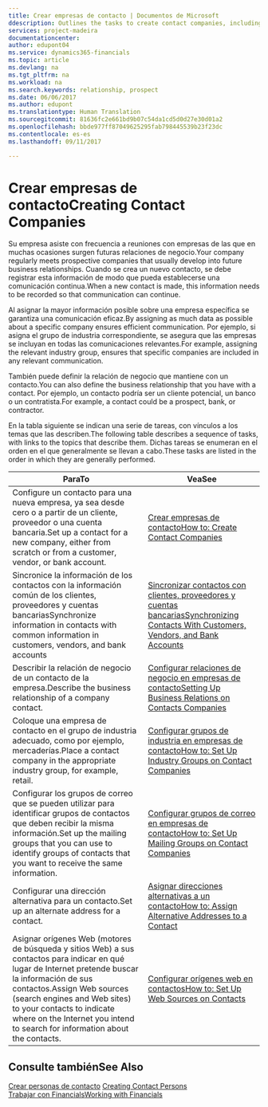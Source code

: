 ```yaml
---
title: Crear empresas de contacto | Documentos de Microsoft
ddescription: Outlines the tasks to create contact companies, including assigning relevant data about prospects and defining the business relationships you have with companies.
services: project-madeira
documentationcenter: 
author: edupont04
ms.service: dynamics365-financials
ms.topic: article
ms.devlang: na
ms.tgt_pltfrm: na
ms.workload: na
ms.search.keywords: relationship, prospect
ms.date: 06/06/2017
ms.author: edupont
ms.translationtype: Human Translation
ms.sourcegitcommit: 81636fc2e661bd9b07c54da1cd5d0d27e30d01a2
ms.openlocfilehash: bbde977ff87049625295fab798445539b23f23dc
ms.contentlocale: es-es
ms.lasthandoff: 09/11/2017

---
```

# <a name="creating-contact-companies"></a><span data-ttu-id="a117f-102">Crear empresas de contacto</span><span class="sxs-lookup"><span data-stu-id="a117f-102">Creating Contact Companies</span></span>
<span data-ttu-id="a117f-103">Su empresa asiste con frecuencia a reuniones con empresas de las que en muchas ocasiones surgen futuras relaciones de negocio.</span><span class="sxs-lookup"><span data-stu-id="a117f-103">Your company regularly meets prospective companies that usually develop into future business relationships.</span></span> <span data-ttu-id="a117f-104">Cuando se crea un nuevo contacto, se debe registrar esta información de modo que pueda establecerse una comunicación continua.</span><span class="sxs-lookup"><span data-stu-id="a117f-104">When a new contact is made, this information needs to be recorded so that communication can continue.</span></span>

<span data-ttu-id="a117f-105">Al asignar la mayor información posible sobre una empresa específica se garantiza una comunicación eficaz.</span><span class="sxs-lookup"><span data-stu-id="a117f-105">By assigning as much data as possible about a specific company ensures efficient communication.</span></span> <span data-ttu-id="a117f-106">Por ejemplo, si asigna el grupo de industria correspondiente, se asegura que las empresas se incluyan en todas las comunicaciones relevantes.</span><span class="sxs-lookup"><span data-stu-id="a117f-106">For example, assigning the relevant industry group, ensures that specific companies are included in any relevant communication.</span></span>

<span data-ttu-id="a117f-107">También puede definir la relación de negocio que mantiene con un contacto.</span><span class="sxs-lookup"><span data-stu-id="a117f-107">You can also define the business relationship that you have with a contact.</span></span> <span data-ttu-id="a117f-108">Por ejemplo, un contacto podría ser un cliente potencial, un banco o un contratista.</span><span class="sxs-lookup"><span data-stu-id="a117f-108">For example, a contact could be a prospect, bank, or contractor.</span></span>

<span data-ttu-id="a117f-109">En la tabla siguiente se indican una serie de tareas, con vínculos a los temas que las describen.</span><span class="sxs-lookup"><span data-stu-id="a117f-109">The following table describes a sequence of tasks, with links to the topics that describe them.</span></span> <span data-ttu-id="a117f-110">Dichas tareas se enumeran en el orden en el que generalmente se llevan a cabo.</span><span class="sxs-lookup"><span data-stu-id="a117f-110">These tasks are listed in the order in which they are generally performed.</span></span>

| <span data-ttu-id="a117f-111">Para</span><span class="sxs-lookup"><span data-stu-id="a117f-111">To</span></span> | <span data-ttu-id="a117f-112">Vea</span><span class="sxs-lookup"><span data-stu-id="a117f-112">See</span></span> |
| --- | --- |
| <span data-ttu-id="a117f-113">Configure un contacto para una nueva empresa, ya sea desde cero o a partir de un cliente, proveedor o una cuenta bancaria.</span><span class="sxs-lookup"><span data-stu-id="a117f-113">Set up a contact for a new company, either from scratch or from a customer, vendor, or bank account.</span></span> |[<span data-ttu-id="a117f-114">Crear empresas de contacto</span><span class="sxs-lookup"><span data-stu-id="a117f-114">How to: Create Contact Companies</span></span>](marketing-how-create-contact-companies.md) |
| <span data-ttu-id="a117f-115">Sincronice la información de los contactos con la información común de los clientes, proveedores y cuentas bancarias</span><span class="sxs-lookup"><span data-stu-id="a117f-115">Synchronize information in contacts with common information in customers, vendors, and bank accounts</span></span> |[<span data-ttu-id="a117f-116">Sincronizar contactos con clientes, proveedores y cuentas bancarias</span><span class="sxs-lookup"><span data-stu-id="a117f-116">Synchronizing Contacts With Customers, Vendors, and Bank Accounts</span></span>](marketing-synchronize-contacts-customers-vendors-bank-accounts.md) |
| <span data-ttu-id="a117f-117">Describir la relación de negocio de un contacto de la empresa.</span><span class="sxs-lookup"><span data-stu-id="a117f-117">Describe the business relationship of a company contact.</span></span> |[<span data-ttu-id="a117f-118">Configurar relaciones de negocio en empresas de contacto</span><span class="sxs-lookup"><span data-stu-id="a117f-118">Setting Up Business Relations on Contacts Companies</span></span>](marketing-business-relations.md) |
| <span data-ttu-id="a117f-119">Coloque una empresa de contacto en el grupo de industria adecuado, como por ejemplo, mercaderías.</span><span class="sxs-lookup"><span data-stu-id="a117f-119">Place a contact company in the appropriate industry group, for example, retail.</span></span> |[<span data-ttu-id="a117f-120">Configurar grupos de industria en empresas de contacto</span><span class="sxs-lookup"><span data-stu-id="a117f-120">How to: Set Up Industry Groups on Contact Companies</span></span>](marketing-industry-groups.md) |
| <span data-ttu-id="a117f-121">Configurar los grupos de correo que se pueden utilizar para identificar grupos de contactos que deben recibir la misma información.</span><span class="sxs-lookup"><span data-stu-id="a117f-121">Set up the mailing groups that you can use to identify groups of contacts that you want to receive the same information.</span></span> |[<span data-ttu-id="a117f-122">Configurar grupos de correo en empresas de contacto</span><span class="sxs-lookup"><span data-stu-id="a117f-122">How to: Set Up Mailing Groups on Contact Companies</span></span>](marketing-mailing-groups.md) |
| <span data-ttu-id="a117f-123">Configurar una dirección alternativa para un contacto.</span><span class="sxs-lookup"><span data-stu-id="a117f-123">Set up an alternate address for a contact.</span></span> |[<span data-ttu-id="a117f-124">Asignar direcciones alternativas a un contacto</span><span class="sxs-lookup"><span data-stu-id="a117f-124">How to: Assign Alternative Addresses to a Contact</span></span>](marketing-how-assign-alternate-address.md) |
| <span data-ttu-id="a117f-125">Asignar orígenes Web (motores de búsqueda y sitios Web) a sus contactos para indicar en qué lugar de Internet pretende buscar la información de sus contactos.</span><span class="sxs-lookup"><span data-stu-id="a117f-125">Assign Web sources (search engines and Web sites) to your contacts to indicate where on the Internet you intend to search for information about the contacts.</span></span> |[<span data-ttu-id="a117f-126">Configurar orígenes web en contactos</span><span class="sxs-lookup"><span data-stu-id="a117f-126">How to: Set Up Web Sources on Contacts</span></span>](marketing-web-sources.md) |

## <a name="see-also"></a><span data-ttu-id="a117f-127">Consulte también</span><span class="sxs-lookup"><span data-stu-id="a117f-127">See Also</span></span>
<span data-ttu-id="a117f-128">[Crear personas de contacto](marketing-create-contact-persons.md) </span><span class="sxs-lookup"><span data-stu-id="a117f-128">[Creating Contact Persons](marketing-create-contact-persons.md) </span></span>  
[<span data-ttu-id="a117f-129">Trabajar con Financials</span><span class="sxs-lookup"><span data-stu-id="a117f-129">Working with Financials</span></span>](ui-work-product.md)

